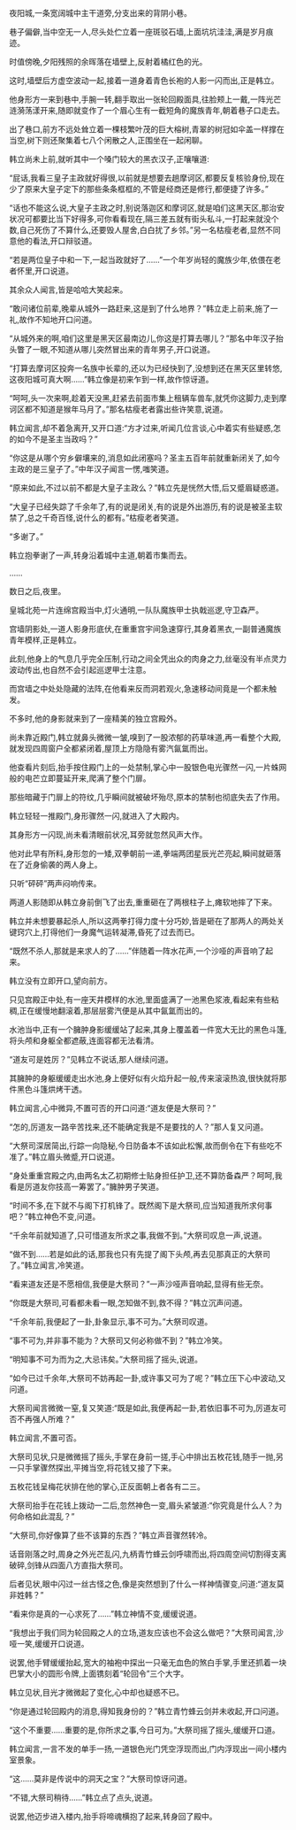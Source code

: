
夜阳城,一条宽阔城中主干道旁,分支出来的背阴小巷。

巷子偏僻,当中空无一人,尽头处伫立着一座斑驳石墙,上面坑坑洼洼,满是岁月痕迹。

时值傍晚,夕阳残照的余晖落在墙壁上,反射着橘红色的光。

这时,墙壁后方虚空波动一起,接着一道身着青色长袍的人影一闪而出,正是韩立。

他身形方一来到巷中,手腕一转,翻手取出一张轮回殿面具,往脸颊上一戴,一阵光芒涟漪荡漾开来,随即就变作了一个眉心生有一截短角的魔族青年,朝着巷子口走去。

出了巷口,前方不远处耸立着一棵枝繁叶茂的巨大榕树,青翠的树冠如伞盖一样撑在当空,树下则还聚集着七八个闲散之人,正围坐在一起闲聊。

韩立尚未上前,就听其中一个嗓门较大的黑衣汉子,正嚷嚷道:

“屁话,我看三皇子主政就好得很,以前就是想要去趟摩诃区,都要反复核验身份,现在少了原来大皇子定下的那些条条框框的,不管是经商还是修行,都便捷了许多。”

“话也不能这么说,大皇子主政之时,别说落迦区和摩诃区,就是咱们这黑天区,那治安状况可都要比当下好得多,可你看看现在,隔三差五就有街头私斗,一打起来就没个数,自己死伤了不算什么,还要毁人屋舍,白白扰了乡邻。”另一名枯瘦老者,显然不同意他的看法,开口辩驳道。

“若是两位皇子中和一下,一起当政就好了……”一个年岁尚轻的魔族少年,依偎在老者怀里,开口说道。

其余众人闻言,皆是哈哈大笑起来。

“敢问诸位前辈,晚辈从城外一路赶来,这是到了什么地界？”韩立走上前来,施了一礼,故作不知地开口问道。

“从城外来的啊,咱们这里是黑天区最南边儿,你这是打算去哪儿？”那名中年汉子抬头瞥了一眼,不知道从哪儿突然冒出来的青年男子,开口说道。

“打算去摩诃区投奔一名族中长辈的,还以为已经快到了,没想到还在黑天区里转悠,这夜阳城可真大啊……”韩立像是初来乍到一样,故作惊讶道。

“呵呵,头一次来啊,趁着天没黑,赶紧去前面市集上租辆车兽车,就凭你这脚力,走到摩诃区都不知道是猴年马月了。”那名枯瘦老者露出些许笑意,说道。

韩立闻言,却不着急离开,又开口道:“方才过来,听闻几位言谈,心中着实有些疑惑,怎的如今不是圣主当政吗？”

“你这是从哪个穷乡僻壤来的,消息如此闭塞吗？圣主五百年前就重新闭关了,如今主政的是三皇子了。”中年汉子闻言一愣,嗤笑道。

“原来如此,不过以前不都是大皇子主政么？”韩立先是恍然大悟,后又蹙眉疑惑道。

“大皇子已经失踪了千余年了,有的说是闭关,有的说是外出游历,有的说是被圣主软禁了,总之千奇百怪,说什么的都有。”枯瘦老者笑道。

“多谢了。”

韩立抱拳谢了一声,转身沿着城中主道,朝着市集而去。

……

数日之后,夜里。

皇城北苑一片连绵宫殿当中,灯火通明,一队队魔族甲士执戟巡逻,守卫森严。

宫墙阴影处,一道人影身形底伏,在重重宫宇间急速穿行,其身着黑衣,一副普通魔族青年模样,正是韩立。

此刻,他身上的气息几乎完全压制,行动之间全凭出众的肉身之力,丝毫没有半点灵力波动传出,也自然不会引起巡逻甲士注意。

而宫墙之中处处隐藏的法阵,在他看来反而洞若观火,急速移动间竟是一个都未触发。

不多时,他的身影就来到了一座精美的独立宫殿外。

尚未靠近殿门,韩立就鼻头微微一皱,嗅到了一股浓郁的药草味道,再一看整个大殿,就发现四周窗户全都紧闭着,屋顶上方隐隐有雾汽氤氲而出。

他查看片刻后,抬手按住殿门上的一处禁制,掌心中一股银色电光骤然一闪,一片蛛网般的电芒立即蔓延开来,爬满了整个门扉。

那些暗藏于门扉上的符纹,几乎瞬间就被破坏殆尽,原本的禁制也彻底失去了作用。

韩立轻轻一推殿门,身形骤然一闪,就进入了大殿内。

其身形方一闪现,尚未看清眼前状况,耳旁就忽然风声大作。

他对此早有所料,身形忽的一矮,双拳朝前一递,拳端两团星辰光芒亮起,瞬间就砸落在了近身偷袭的两人身上。

只听“砰砰”两声闷响传来。

两道人影随即从韩立身前倒飞了出去,重重砸在了两根柱子上,瘫软地摔了下来。

韩立并未想要暴起杀人,所以这两拳打得力度十分巧妙,皆是砸在了那两人的两处关键窍穴上,打得他们一身魔气运转凝滞,昏死了过去而已。

“既然不杀人,那就是来求人的了……”伴随着一阵水花声,一个沙哑的声音响了起来。

韩立没有立即开口,望向前方。

只见宫殿正中处,有一座天井模样的水池,里面盛满了一池黑色浆液,看起来有些粘稠,正在缓慢地翻滚着,那层层雾汽便是从其中氤氲而出的。

水池当中,正有一个臃肿身影缓缓站了起来,其身上覆盖着一件宽大无比的黑色斗篷,将头颅和身躯全都遮蔽,连面容都无法看清。

“道友可是姓厉？”见韩立不说话,那人继续问道。

其臃肿的身躯缓缓走出水池,身上便好似有火焰升起一般,传来滚滚热浪,很快就将那件黑色斗篷烘烤干透。

韩立闻言,心中微异,不置可否的开口问道:“道友便是大祭司？”

“怎的,厉道友一路辛苦找来,还不能确定我是不是要找的人？”那人复又问道。

“大祭司深居简出,行踪一向隐秘,今日防备本不该如此松懈,故而倒令在下有些吃不准了。”韩立眉头微蹙,开口说道。

“身处重重宫殿之内,由两名太乙初期修士贴身担任护卫,还不算防备森严？呵呵,我看是厉道友你技高一筹罢了。”臃肿男子笑道。

“时间不多,在下就不与阁下打机锋了。既然阁下是大祭司,应当知道我所求何事吧？”韩立神色不变,问道。

“千余年前就知道了,只可惜道友所求之事,我做不到。”大祭司叹息一声,说道。

“做不到……若是如此的话,那我也只有先提了阁下头颅,再去见那真正的大祭司了。”韩立闻言,冷笑道。

“看来道友还是不愿相信,我便是大祭司？”一声沙哑声音响起,显得有些无奈。

“你既是大祭司,可看都未看一眼,怎知做不到,救不得？”韩立沉声问道。

“千余年前,我便起了一卦,卦象显示,事不可为。”大祭司叹道。

“事不可为,并非事不能为？大祭司又何必称做不到？”韩立冷笑。

“明知事不可为而为之,大忌讳矣。”大祭司摇了摇头,说道。

“如今已过千余年,大祭司不妨再起一卦,或许事又可为了呢？”韩立压下心中波动,又问道。

大祭司闻言微微一窒,复又笑道:“既是如此,我便再起一卦,若依旧事不可为,厉道友可否不再强人所难？”

韩立闻言,不置可否。

大祭司见状,只是微微摇了摇头,手掌在身前一搓,手心中排出五枚花钱,随手一抛,另一只手掌骤然探出,平摊当空,将花钱又接了下来。

五枚花钱呈梅花状排在他的掌心,正反面朝上者各有二三。

大祭司抬手在花钱上拨动一二后,忽然神色一变,眉头紧皱道:“你究竟是什么人？为何命格如此混乱？”

“大祭司,你好像算了些不该算的东西？”韩立声音骤然转冷。

话音刚落之时,周身之外光芒乱闪,九柄青竹蜂云剑呼啸而出,将四周空间切割得支离破碎,剑锋从四面八方直指大祭司。

后者见状,眼中闪过一丝古怪之色,像是突然想到了什么一样神情骤变,问道:“道友莫非姓韩？”

“看来你是真的一心求死了……”韩立神情不变,缓缓说道。

“我想出于我们同为轮回殿之人的立场,道友应该也不会这么做吧？”大祭司闻言,沙哑一笑,缓缓开口说道。

说罢,他手臂缓缓抬起,宽大的袖袍中探出一只毫无血色的煞白手掌,手里还抓着一块巴掌大小的圆形令牌,上面镌刻着“轮回令”三个大字。

韩立见状,目光才微微起了变化,心中却也疑惑不已。

“你是通过轮回殿内的消息,得知我身份的？”韩立青竹蜂云剑并未收起,开口问道。

“这个不重要……重要的是,你所求之事,今日可为。”大祭司摇了摇头,缓缓开口道。

韩立闻言,一言不发的单手一扬,一道银色光门凭空浮现而出,门内浮现出一间小楼内室景象。

“这……莫非是传说中的洞天之宝？”大祭司惊讶问道。

“不错,大祭司稍待……”韩立点了点头,说道。

说罢,他迈步进入楼内,抬手将啼魂横抱了起来,转身回了殿中。